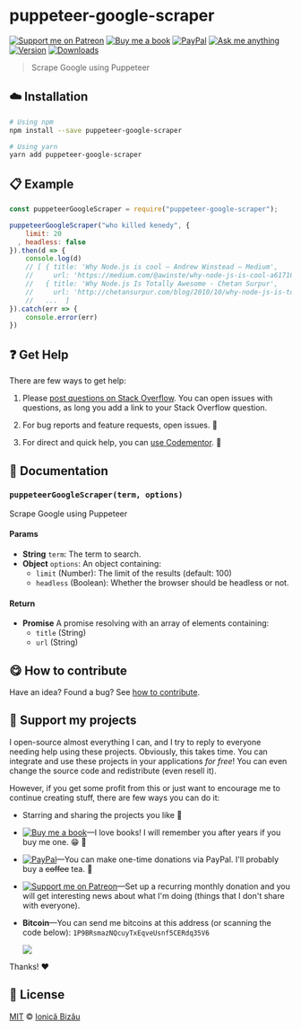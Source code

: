 <!-- Please do not edit this file. Edit the `blah` field in the `package.json` instead. If in doubt, open an issue. -->


# puppeteer-google-scraper

 [![Support me on Patreon][badge_patreon]][patreon] [![Buy me a book][badge_amazon]][amazon] [![PayPal][badge_paypal_donate]][paypal-donations] [![Ask me anything](https://img.shields.io/badge/ask%20me-anything-1abc9c.svg)](https://github.com/IonicaBizau/ama) [![Version](https://img.shields.io/npm/v/puppeteer-google-scraper.svg)](https://www.npmjs.com/package/puppeteer-google-scraper) [![Downloads](https://img.shields.io/npm/dt/puppeteer-google-scraper.svg)](https://www.npmjs.com/package/puppeteer-google-scraper)

> Scrape Google using Puppeteer

## :cloud: Installation

```sh
# Using npm
npm install --save puppeteer-google-scraper

# Using yarn
yarn add puppeteer-google-scraper
```


## :clipboard: Example



```js
const puppeteerGoogleScraper = require("puppeteer-google-scraper");

puppeteerGoogleScraper("who killed kenedy", {
    limit: 20
  , headless: false
}).then(d => {
    console.log(d)
    // [ { title: 'Why Node.js is cool – Andrew Winstead – Medium',
    //     url: 'https://medium.com/@awinste/why-node-js-is-cool-a61710eec906' },
    //   { title: 'Why Node.js Is Totally Awesome - Chetan Surpur',
    //     url: 'http://chetansurpur.com/blog/2010/10/why-node-js-is-totally-awesome.html' },
    //   ...  ]
}).catch(err => {
    console.error(err)
})
```



## :question: Get Help

There are few ways to get help:

 1. Please [post questions on Stack Overflow](https://stackoverflow.com/questions/ask). You can open issues with questions, as long you add a link to your Stack Overflow question.
 2. For bug reports and feature requests, open issues. :bug:

 3. For direct and quick help, you can [use Codementor](https://www.codementor.io/johnnyb). :rocket:



## :memo: Documentation


### `puppeteerGoogleScraper(term, options)`
Scrape Google using Puppeteer

#### Params

- **String** `term`: The term to search.
- **Object** `options`: An object containing:
    - `limit` (Number): The limit of the results (default: 100)
    - `headless` (Boolean): Whether the browser should be headless or not.

#### Return
- **Promise** A promise resolving with an array of elements containing:
    - `title` (String)
    - `url` (String)



## :yum: How to contribute
Have an idea? Found a bug? See [how to contribute][contributing].


## :sparkling_heart: Support my projects

I open-source almost everything I can, and I try to reply to everyone needing help using these projects. Obviously,
this takes time. You can integrate and use these projects in your applications *for free*! You can even change the source code and redistribute (even resell it).

However, if you get some profit from this or just want to encourage me to continue creating stuff, there are few ways you can do it:


 - Starring and sharing the projects you like :rocket:
 - [![Buy me a book][badge_amazon]][amazon]—I love books! I will remember you after years if you buy me one. :grin: :book:
 - [![PayPal][badge_paypal]][paypal-donations]—You can make one-time donations via PayPal. I'll probably buy a ~~coffee~~ tea. :tea:
 - [![Support me on Patreon][badge_patreon]][patreon]—Set up a recurring monthly donation and you will get interesting news about what I'm doing (things that I don't share with everyone).
 - **Bitcoin**—You can send me bitcoins at this address (or scanning the code below): `1P9BRsmazNQcuyTxEqveUsnf5CERdq35V6`

    ![](https://i.imgur.com/z6OQI95.png)


Thanks! :heart:



## :scroll: License

[MIT][license] © [Ionică Bizău][website]


[badge_patreon]: https://ionicabizau.github.io/badges/patreon.svg
[badge_amazon]: https://ionicabizau.github.io/badges/amazon.svg
[badge_paypal]: https://ionicabizau.github.io/badges/paypal.svg
[badge_paypal_donate]: https://ionicabizau.github.io/badges/paypal_donate.svg

[patreon]: https://www.patreon.com/ionicabizau
[amazon]: http://amzn.eu/hRo9sIZ
[paypal-donations]: https://www.paypal.com/cgi-bin/webscr?cmd=_s-xclick&hosted_button_id=RVXDDLKKLQRJW

[license]: http://showalicense.com/?fullname=Ionic%C4%83%20Biz%C4%83u%20%3Cbizauionica%40gmail.com%3E%20(https%3A%2F%2Fionicabizau.net)&year=2018#license-mit
[website]: https://ionicabizau.net
[contributing]: /CONTRIBUTING.md
[docs]: /DOCUMENTATION.md
